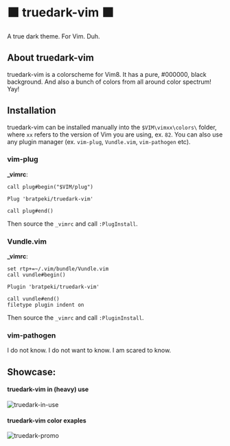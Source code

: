 # ⬛ truedark-vim ⬛
A true dark theme. For Vim. Duh.

## About truedark-vim
truedark-vim is a colorscheme for Vim8. It has a pure, #000000, black background. And also a bunch of colors from all around color spectrum! Yay!

## Installation
truedark-vim can be installed manually into the `$VIM\vimxx\colors\` folder, where `xx` refers to the version of Vim you are using, ex. `82`.
You can also use any plugin manager (ex. `vim-plug`, `Vundle.vim`, `vim-pathogen` etc).

### vim-plug
**_vimrc**:
```
call plug#begin("$VIM/plug")

Plug 'bratpeki/truedark-vim'

call plug#end()
```
Then source the `_vimrc` and call `:PlugInstall`.

### Vundle.vim
**_vimrc**:
```
set rtp+=~/.vim/bundle/Vundle.vim
call vundle#begin()

Plugin 'bratpeki/truedark-vim'

call vundle#end()
filetype plugin indent on
```
Then source the `_vimrc` and call `:PluginInstall`.

### vim-pathogen
I do not know. I do not want to know. I am scared to know.

## Showcase:
#### truedark-vim in (heavy) use
![truedark-in-use](https://user-images.githubusercontent.com/44314748/111357406-9302ae00-8689-11eb-823d-d65e14366990.png)
#### truedark-vim color exaples
![truedark-promo](https://user-images.githubusercontent.com/44314748/111357500-a9a90500-8689-11eb-81b5-b4d70fe0fd9e.png)
